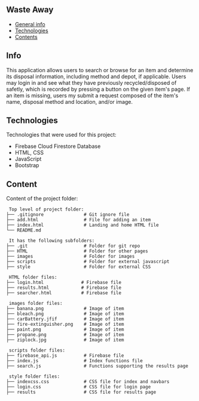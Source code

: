 ## Waste Away
* [General info](#info)
* [Technologies](#technologies)
* [Contents](#content)

## Info
This application allows users to search or browse for an item and determine its disposal
information, including method and depot, if applicable. Users may login in and see what they
have previously recycled/disposed of safetly, which is recorded by pressing a button on the given item's page. If an item is missing, users my submit a request composed of the item's name, disposal method and location, and/or image.
	
## Technologies
Technologies that were used for this project:
* Firebase Cloud Firestore Database
* HTML, CSS
* JavaScript
* Bootstrap 
	
## Content
Content of the project folder:

```
 Top level of project folder: 
├── .gitignore               # Git ignore file
├── add.html                 # File for adding an item
├── index.html               # Landing and home HTML file
└── README.md

 It has the following subfolders:
├── .git                     # Folder for git repo
├── HTML                     # Folder for other pages
├── images                   # Folder for images
├── scripts                  # Folder for external javascript
├── style                    # Folder for external CSS

 HTML folder files: 
├── login.html              # Firebase file
├── results.html            # Firebase file
├── searcher.html           # Firebase file

 images folder files:
├── banana.png               # Image of item
├── bleach.png               # Image of item
├── carBattery.jfif          # Image of item
├── fire-extinguisher.png    # Image of item
├── paint.png                # Image of item
├── propane.png              # Image of item
├── ziplock.jpg              # Image of item
 
 scripts folder files:
├── firebase_api.js          # Firebase file
├── index.js                 # Index functions file
├── search.js                # Functions supporting the results page

 style folder files:
├── indexcss.css             # CSS file for index and navbars
├── login.css                # CSS file for login page
├── results                  # CSS file for results page

```